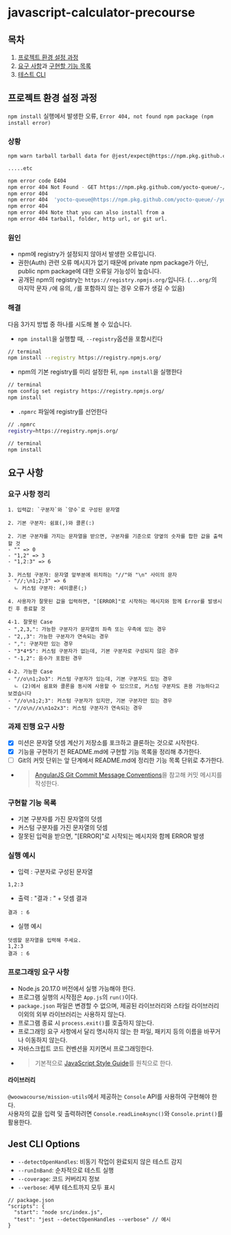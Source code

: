 # javascript-calculator-precourse

## 목차

1. [프로젝트 환경 설정 과정](#프로젝트-환경-설정-과정)
2. [요구 사항](#요구-사항)과 [구현할 기능 목록](#구현할-기능-목록)
3. [테스트 CLI](#jest-cli-options)

## 프로젝트 환경 설정 과정

`npm install` 실행에서 발생한 오류, `Error 404, not found npm package (npm install error)`

### 상황

```bash
npm warn tarball tarball data for @jest/expect@https://npm.pkg.github.com/@jest/expect/-/expect-29.7.0.tgz (sha512-8uMeAMycttpva3P1lBHB8VciS9V0XAr3GymPpipdyQXbBcuhkLQOSe8E/p92RyAdToS6ZD1tFkX+CkhoECE0dQ==) seems to be corrupted. Trying again.

.....etc

npm error code E404
npm error 404 Not Found - GET https://npm.pkg.github.com/yocto-queue/-/yocto-queue-0.1.0.tgz
npm error 404
npm error 404  'yocto-queue@https://npm.pkg.github.com/yocto-queue/-/yocto-queue-0.1.0.tgz' is not in this registry.
npm error 404
npm error 404 Note that you can also install from a
npm error 404 tarball, folder, http url, or git url.
```

### 원인

- npm에 registry가 설정되지 않아서 발생한 오류입니다.
- 권한(Auth) 관련 오류 메시지가 없기 때문에 private npm package가 아닌, public npm package에 대한 오류일 가능성이 높습니다.
- 공개된 npm의 registry는 `https://registry.npmjs.org/`입니다. (`...org/`의 마지막 문자 `/`에 유의, `/`를 포함하지 않는 경우 오류가 생길 수 있음)

### 해결

다음 3가지 방법 중 하나를 시도해 볼 수 있습니다.

- `npm install`을 실행할 때, `--registry`옵션을 포함시킨다

```bash
// terminal
npm install --registry https://registry.npmjs.org/
```

- npm의 기본 registry를 미리 설정한 뒤, `npm install`을 실행한다

```bash
// terminal
npm config set registry https://registry.npmjs.org/
npm install
```

- `.npmrc` 파일에 registry를 선언한다

```bash
// .npmrc
registry=https://registry.npmjs.org/

// terminal
npm install
```

## 요구 사항

### 요구 사항 정리

```
1. 입력값: `구분자`와 `양수`로 구성된 문자열

2. 기본 구분자: 쉼표(,)와 콜론(:)

2. 기본 구분자를 가지는 문자열을 받으면, 구분자를 기준으로 양옆의 숫자를 합한 값을 출력할 것
- "" => 0
- "1,2" => 3
- "1,2:3" => 6

3. 커스텀 구분자: 문자열 앞부분에 위치하는 "//"와 "\n" 사이의 문자
- "//;\n1;2;3" => 6
  ㄴ 커스텀 구분자: 세미콜론(;)

4. 사용자가 잘못된 값을 입력하면, "[ERROR]"로 시작하는 메시지와 함께 Error를 발생시킨 후 종료할 것

4-1. 잘못된 Case
- ",2,3,": 가능한 구분자가 문자열의 좌측 또는 우측에 있는 경우
- "2,,3": 가능한 구분자가 연속되는 경우
- ",": 구분자만 있는 경우
- "3*4*5": 커스텀 구분자가 없는데, 기본 구분자로 구성되지 않은 경우
- "-1,2": 음수가 포함된 경우

4-2. 가능한 Case
- "//o\n1;2o3": 커스텀 구분자가 있는데, 기본 구분자도 있는 경우
  ㄴ (2)에서 쉼표와 콜론을 동시에 사용할 수 있으므로, 커스텀 구분자도 혼용 가능하다고 보겠습니다
- "//o\n1;2;3": 커스텀 구분자가 있지만, 기본 구분자만 있는 경우
- "//o\n//x\n1o2x3": 커스텀 구분자가 연속되는 경우
```

### 과제 진행 요구 사항

- [x] 미션은 문자열 덧셈 계산기 저장소를 포크하고 클론하는 것으로 시작한다.
- [x] 기능을 구현하기 전 README.md에 구현할 기능 목록을 정리해 추가한다.
- [ ] Git의 커밋 단위는 앞 단계에서 README.md에 정리한 기능 목록 단위로 추가한다.
- > [AngularJS Git Commit Message Conventions](https://gist.github.com/stephenparish/9941e89d80e2bc58a153)을 참고해 커밋 메시지를 작성한다.

### 구현할 기능 목록

- 기본 구분자를 가진 문자열의 덧셈
- 커스텀 구분자를 가진 문자열의 덧셈
- 잘못된 입력을 받으면, "[ERROR]"로 시작되는 메시지와 함께 ERROR 발생

### 실행 예시

- 입력 : 구분자로 구성된 문자열

```
1,2:3
```

- 출력 : "결과 : " + 덧셈 결과

```
결과 : 6
```

- 실행 예시

```
덧셈할 문자열을 입력해 주세요.
1,2:3
결과 : 6
```

### 프로그래밍 요구 사항

- Node.js 20.17.0 버전에서 실행 가능해야 한다.
- 프로그램 실행의 시작점은 `App.js`의 `run()`이다.
- `package.json` 파일은 변경할 수 없으며, 제공된 라이브러리와 스타일 라이브러리 이외의 외부 라이브러리는 사용하지 않는다.
- 프로그램 종료 시 `process.exit()`를 호출하지 않는다.
- 프로그래밍 요구 사항에서 달리 명시하지 않는 한 파일, 패키지 등의 이름을 바꾸거나 이동하지 않는다.
- 자바스크립트 코드 컨벤션을 지키면서 프로그래밍한다.
- > 기본적으로 [JavaScript Style Guide](https://github.com/woowacourse/woowacourse-docs/blob/main/styleguide/javascript/README.md#javascript-style-guide)를 원칙으로 한다.

#### 라이브러리

`@woowacourse/mission-utils`에서 제공하는 `Console` API를 사용하여 구현해야 한다.  
사용자의 값을 입력 및 출력하려면 `Console.readLineAsync()`와 `Console.print()`를 활용한다.

## Jest CLI Options

- `--detectOpenHandles`: 비동기 작업이 완료되지 않은 테스트 감지
- `--runInBand`: 순차적으로 테스트 실행
- `--coverage`: 코드 커버리지 정보
- `--verbose`: 세부 테스트까지 모두 표시

```
// package.json
"scripts": {
  "start": "node src/index.js",
  "test": "jest --detectOpenHandles --verbose" // 예시
}
```
